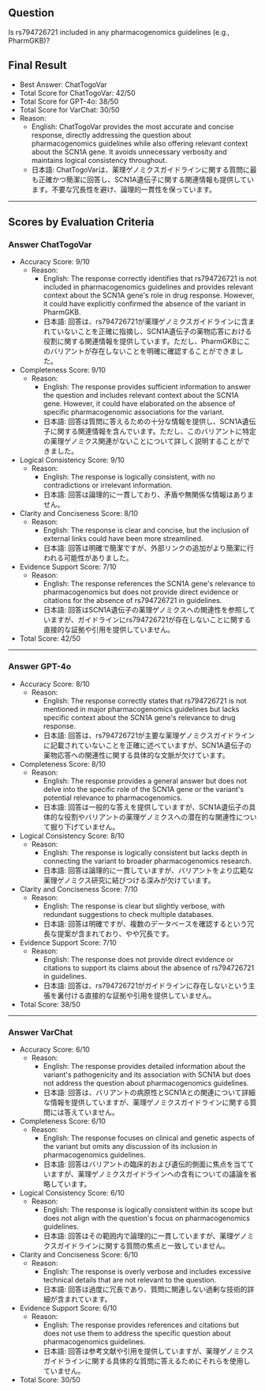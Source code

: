 ## Question

Is rs794726721 included in any pharmacogenomics guidelines (e.g., PharmGKB)?

## Final Result

- Best Answer: ChatTogoVar
- Total Score for ChatTogoVar: 42/50
- Total Score for GPT-4o: 38/50
- Total Score for VarChat: 30/50
- Reason:
  - English: ChatTogoVar provides the most accurate and concise response, directly addressing the question about pharmacogenomics guidelines while also offering relevant context about the SCN1A gene. It avoids unnecessary verbosity and maintains logical consistency throughout.
  - 日本語: ChatTogoVarは、薬理ゲノミクスガイドラインに関する質問に最も正確かつ簡潔に回答し、SCN1A遺伝子に関する関連情報も提供しています。不要な冗長性を避け、論理的一貫性を保っています。

---

## Scores by Evaluation Criteria

### Answer ChatTogoVar
- Accuracy Score: 9/10
  - Reason: 
    - English: The response correctly identifies that rs794726721 is not included in pharmacogenomics guidelines and provides relevant context about the SCN1A gene's role in drug response. However, it could have explicitly confirmed the absence of the variant in PharmGKB.
    - 日本語: 回答は、rs794726721が薬理ゲノミクスガイドラインに含まれていないことを正確に指摘し、SCN1A遺伝子の薬物応答における役割に関する関連情報を提供しています。ただし、PharmGKBにこのバリアントが存在しないことを明確に確認することができました。
- Completeness Score: 9/10
  - Reason: 
    - English: The response provides sufficient information to answer the question and includes relevant context about the SCN1A gene. However, it could have elaborated on the absence of specific pharmacogenomic associations for the variant.
    - 日本語: 回答は質問に答えるための十分な情報を提供し、SCN1A遺伝子に関する関連情報を含んでいます。ただし、このバリアントに特定の薬理ゲノミクス関連がないことについて詳しく説明することができました。
- Logical Consistency Score: 9/10
  - Reason: 
    - English: The response is logically consistent, with no contradictions or irrelevant information.
    - 日本語: 回答は論理的に一貫しており、矛盾や無関係な情報はありません。
- Clarity and Conciseness Score: 8/10
  - Reason: 
    - English: The response is clear and concise, but the inclusion of external links could have been more streamlined.
    - 日本語: 回答は明確で簡潔ですが、外部リンクの追加がより簡潔に行われる可能性がありました。
- Evidence Support Score: 7/10
  - Reason: 
    - English: The response references the SCN1A gene's relevance to pharmacogenomics but does not provide direct evidence or citations for the absence of rs794726721 in guidelines.
    - 日本語: 回答はSCN1A遺伝子の薬理ゲノミクスへの関連性を参照していますが、ガイドラインにrs794726721が存在しないことに関する直接的な証拠や引用を提供していません。
- Total Score: 42/50

---

### Answer GPT-4o
- Accuracy Score: 8/10
  - Reason: 
    - English: The response correctly states that rs794726721 is not mentioned in major pharmacogenomics guidelines but lacks specific context about the SCN1A gene's relevance to drug response.
    - 日本語: 回答は、rs794726721が主要な薬理ゲノミクスガイドラインに記載されていないことを正確に述べていますが、SCN1A遺伝子の薬物応答への関連性に関する具体的な文脈が欠けています。
- Completeness Score: 8/10
  - Reason: 
    - English: The response provides a general answer but does not delve into the specific role of the SCN1A gene or the variant's potential relevance to pharmacogenomics.
    - 日本語: 回答は一般的な答えを提供していますが、SCN1A遺伝子の具体的な役割やバリアントの薬理ゲノミクスへの潜在的な関連性について掘り下げていません。
- Logical Consistency Score: 8/10
  - Reason: 
    - English: The response is logically consistent but lacks depth in connecting the variant to broader pharmacogenomics research.
    - 日本語: 回答は論理的に一貫していますが、バリアントをより広範な薬理ゲノミクス研究に結びつける深みが欠けています。
- Clarity and Conciseness Score: 7/10
  - Reason: 
    - English: The response is clear but slightly verbose, with redundant suggestions to check multiple databases.
    - 日本語: 回答は明確ですが、複数のデータベースを確認するという冗長な提案が含まれており、やや冗長です。
- Evidence Support Score: 7/10
  - Reason: 
    - English: The response does not provide direct evidence or citations to support its claims about the absence of rs794726721 in guidelines.
    - 日本語: 回答は、rs794726721がガイドラインに存在しないという主張を裏付ける直接的な証拠や引用を提供していません。
- Total Score: 38/50

---

### Answer VarChat
- Accuracy Score: 6/10
  - Reason: 
    - English: The response provides detailed information about the variant's pathogenicity and its association with SCN1A but does not address the question about pharmacogenomics guidelines.
    - 日本語: 回答は、バリアントの病原性とSCN1Aとの関連について詳細な情報を提供していますが、薬理ゲノミクスガイドラインに関する質問には答えていません。
- Completeness Score: 6/10
  - Reason: 
    - English: The response focuses on clinical and genetic aspects of the variant but omits any discussion of its inclusion in pharmacogenomics guidelines.
    - 日本語: 回答はバリアントの臨床的および遺伝的側面に焦点を当てていますが、薬理ゲノミクスガイドラインへの含有についての議論を省略しています。
- Logical Consistency Score: 6/10
  - Reason: 
    - English: The response is logically consistent within its scope but does not align with the question's focus on pharmacogenomics guidelines.
    - 日本語: 回答はその範囲内で論理的に一貫していますが、薬理ゲノミクスガイドラインに関する質問の焦点と一致していません。
- Clarity and Conciseness Score: 6/10
  - Reason: 
    - English: The response is overly verbose and includes excessive technical details that are not relevant to the question.
    - 日本語: 回答は過度に冗長であり、質問に関連しない過剰な技術的詳細が含まれています。
- Evidence Support Score: 6/10
  - Reason: 
    - English: The response provides references and citations but does not use them to address the specific question about pharmacogenomics guidelines.
    - 日本語: 回答は参考文献や引用を提供していますが、薬理ゲノミクスガイドラインに関する具体的な質問に答えるためにそれらを使用していません。
- Total Score: 30/50